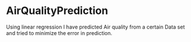 # AirQualityPrediction

Using linear regression I have predicted Air quality from a certain Data set and tried to minimize the error in prediction.

